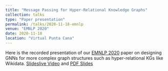 ```yaml
---
title: "Message Passing for Hyper-Relational Knowledge Graphs"
collection: talks
type: "Paper presentation"
permalink: /talks/2020-11-18-emnlp
venue: "EMNLP 2020"
date: 2020-11-18
location: "Virtual Punta Cana"
---
```


Here is the recorded presentation of our [EMNLP 2020](https://2020.emnlp.org/) paper on designing GNNs for more complex graph structures such as hyper-relational KGs like Wikidata. [Slideslive Video](https://slideslive.com/38939108/message-passing-for-hyperrelational-knowledge-graphs) and [PDF Slides](/files/EMNLP_2406.pdf)

